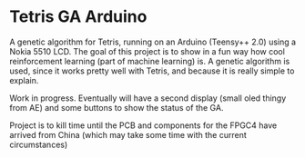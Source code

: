 # Tetris GA Arduino

A genetic algorithm for Tetris, running on an Arduino (Teensy++ 2.0) using a Nokia 5510 LCD.
The goal of this project is to show in a fun way how cool reinforcement learning (part of machine learning) is.
A genetic algorithm is used, since it works pretty well with Tetris, and because it is really simple to explain.

Work in progress.
Eventually will have a second display (small oled thingy from AE) and some buttons to show the status of the GA.

Project is to kill time until the PCB and components for the FPGC4 have arrived from China (which may take some time with the current circumstances)
